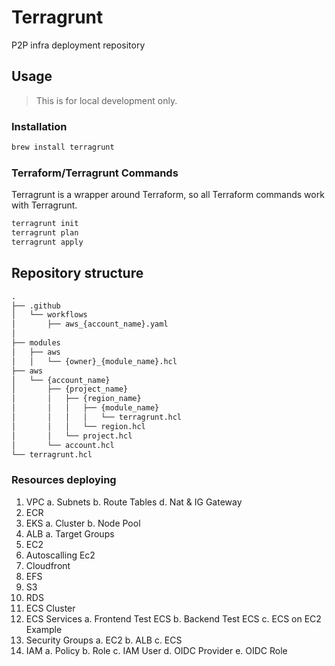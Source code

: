 # Terragrunt

P2P infra deployment repository 

## Usage

> This is for local development only.

### Installation

```bash
brew install terragrunt
```

### Terraform/Terragrunt Commands

Terragrunt is a wrapper around Terraform, so all Terraform commands work with Terragrunt.

```bash
terragrunt init
terragrunt plan
terragrunt apply
```

## Repository structure

```txt
.
├── .github
│   └── workflows
│       ├── aws_{account_name}.yaml
│  
├── modules
│   ├── aws
│   │   └── {owner}_{module_name}.hcl
├── aws
│   └── {account_name}
│       ├── {project_name}
│       │   ├── {region_name}
│       │   │   ├── {module_name}
│       │   │   │   └── terragrunt.hcl
│       │   │   └── region.hcl
│       │   └── project.hcl
│       └── account.hcl
└── terragrunt.hcl
```

### Resources deploying
1. VPC
    a. Subnets
    b. Route Tables
    d. Nat & IG Gateway
2. ECR
3. EKS
    a. Cluster
    b. Node Pool
4. ALB
    a. Target Groups
5. EC2
6. Autoscalling Ec2
7. Cloudfront
8. EFS
9. S3
10. RDS
11. ECS Cluster
12. ECS Services
    a. Frontend Test ECS
    b. Backend Test ECS
    c. ECS on EC2 Example
13. Security Groups
    a. EC2
    b. ALB
    c. ECS
14. IAM
    a. Policy
    b. Role
    c. IAM User
    d. OIDC Provider
    e. OIDC Role
